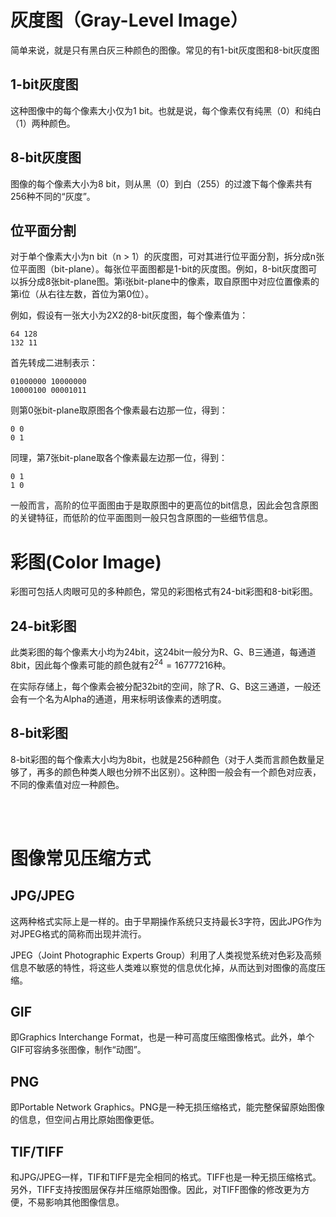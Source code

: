 # 灰度图（Gray-Level Image）
简单来说，就是只有黑白灰三种颜色的图像。常见的有1-bit灰度图和8-bit灰度图

## 1-bit灰度图

这种图像中的每个像素大小仅为1 bit。也就是说，每个像素仅有纯黑（0）和纯白（1）两种颜色。

## 8-bit灰度图

图像的每个像素大小为8 bit，则从黑（0）到白（255）的过渡下每个像素共有256种不同的“灰度”。

## 位平面分割

对于单个像素大小为n bit（n > 1）的灰度图，可对其进行位平面分割，拆分成n张位平面图（bit-plane）。每张位平面图都是1-bit的灰度图。例如，8-bit灰度图可以拆分成8张bit-plane图。第i张bit-plane中的像素，取自原图中对应位置像素的第i位（从右往左数，首位为第0位）。

例如，假设有一张大小为2X2的8-bit灰度图，每个像素值为：
```
64 128
132 11
```
首先转成二进制表示：
```
01000000 10000000
10000100 00001011 
```
则第0张bit-plane取原图各个像素最右边那一位，得到：
```
0 0 
0 1
```
同理，第7张bit-plane取各个像素最左边那一位，得到：
```
0 1
1 0
```
一般而言，高阶的位平面图由于是取原图中的更高位的bit信息，因此会包含原图的关键特征，而低阶的位平面图则一般只包含原图的一些细节信息。

# 彩图(Color Image)
彩图可包括人肉眼可见的多种颜色，常见的彩图格式有24-bit彩图和8-bit彩图。
 
## 24-bit彩图
此类彩图的每个像素大小均为24bit，这24bit一般分为R、G、B三通道，每通道8bit，因此每个像素可能的颜色就有$2^{24} = 16777216$种。

在实际存储上，每个像素会被分配32bit的空间，除了R、G、B这三通道，一般还会有一个名为Alpha的通道，用来标明该像素的透明度。

## 8-bit彩图
8-bit彩图的每个像素大小均为8bit，也就是256种颜色（对于人类而言颜色数量足够了，再多的颜色种类人眼也分辨不出区别）。这种图一般会有一个颜色对应表，不同的像素值对应一种颜色。

<br/><br/>


# 图像常见压缩方式
## JPG/JPEG
这两种格式实际上是一样的。由于早期操作系统只支持最长3字符，因此JPG作为对JPEG格式的简称而出现并流行。

JPEG（Joint Photographic Experts Group）利用了人类视觉系统对色彩及高频信息不敏感的特性，将这些人类难以察觉的信息优化掉，从而达到对图像的高度压缩。

## GIF
即Graphics Interchange Format，也是一种可高度压缩图像格式。此外，单个GIF可容纳多张图像，制作“动图”。

## PNG
即Portable Network Graphics。PNG是一种无损压缩格式，能完整保留原始图像的信息，但空间占用比原始图像更低。

## TIF/TIFF
和JPG/JPEG一样，TIF和TIFF是完全相同的格式。TIFF也是一种无损压缩格式。另外，TIFF支持按图层保存并压缩原始图像。因此，对TIFF图像的修改更为方便，不易影响其他图像信息。